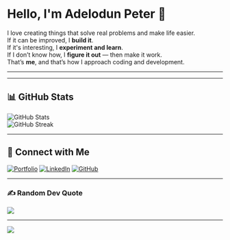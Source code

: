 # Hello, I'm Adelodun Peter 👋

I love creating things that solve real problems and make life easier.  
If it can be improved, I **build it**.  
If it's interesting, I **experiment and learn**.  
If I don’t know how, I **figure it out** — then make it work.  
That’s **me**, and that’s how I approach coding and development.

---
---

## 📊 GitHub Stats
![GitHub Stats](https://github-readme-stats.vercel.app/api?username=Adelodunpeter25&show_icons=true&theme=radical&hide_title=true&count_private=true)  
![GitHub Streak](https://github-readme-streak-stats.herokuapp.com/?user=Adelodunpeter25&theme=radical)  

---

## 🔗 Connect with Me
[![Portfolio](https://img.shields.io/badge/Portfolio-000000?style=for-the-badge&logo=vercel&logoColor=white)](https://adelodunpeter.vercel.app/)
[![LinkedIn](https://img.shields.io/badge/LinkedIn-0077B5?style=for-the-badge&logo=linkedin&logoColor=white)](https://linkedin.com/in/adelodun-peter)
[![GitHub](https://img.shields.io/badge/GitHub-171515?style=for-the-badge&logo=github&logoColor=white)](https://github.com/Adelodunpeter25)


---

### ✍️ Random Dev Quote
![](https://quotes-github-readme.vercel.app/api?type=horizontal&theme=dark)

---

[![](https://visitcount.itsvg.in/api?id=Adelodunpeter25&label=Profile%20Views&color=0&icon=0&pretty=false)](https://visitcount.itsvg.in)
